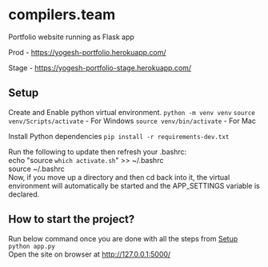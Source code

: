 # compilers.team
Portfolio website running as Flask app

Prod - https://yogesh-portfolio.herokuapp.com/

Stage - https://yogesh-portfolio-stage.herokuapp.com/

## Setup

Create and Enable python virtual environment.
`python -m venv venv`
`source venv/Scripts/activate` - For Windows
`source venv/bin/activate` - For Mac

Install Python dependencies
`pip install -r requirements-dev.txt`

Run the following to update then refresh your .bashrc:  
echo "source `which activate.sh`" >> ~/.bashrc  
source ~/.bashrc  
Now, if you move up a directory and then cd back into it, the virtual environment will automatically be started and the APP_SETTINGS variable is declared.  

## How to start the project?
Run below command once you are done with all the steps from [Setup](#setup)  
`python app.py`  
Open the site on browser at http://127.0.0.1:5000/  
